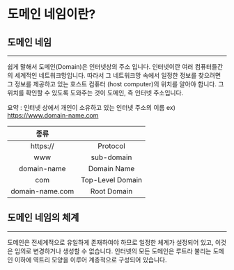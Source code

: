 # 도메인 네임이란?

## 도메인 네임

---

쉽게 말해서 도메인(Domain)은 인터넷상의 주소 입니다. 인터넷이란 여러 컴퓨터들간의 세계적인 네트워크망입니다. 따라서 그 네트워크망 속에서 일정한 정보를 찾으려면 그 정보를 제공하고 있는 호스트 컴퓨터 (host computer)의 위치를 알아야 합니다. 그 위치를 확인할 수 있도록 도와주는 것이 도메인, 즉 인터넷 주소입니다.

요약 : 인터넷 상에서 개인이 소유하고 있는 인터넷 주소의 이름
ex) https://www.domain-name.com

|      종류       |                  |
| :-------------: | :--------------: |
|    https://     |     Protocol     |
|       www       |    sub-domain    |
|   domain-name   |   Domain Name    |
|       com       | Top-Level Domain |
| domain-name.com |   Root Domain    |

## 도메인 네임의 체계

---

도메인은 전세계적으로 유일하게 존재하여야 하므로 일정한 체계가 설정되어 있고, 이것은 임의로 변경하거나 생성할 수 없습니다. 인터넷의 모든 도메인은 루트라 불리는 도메인 이하에 역트리 모양을 이루어 계층적으로 구성되어 있습니다.
